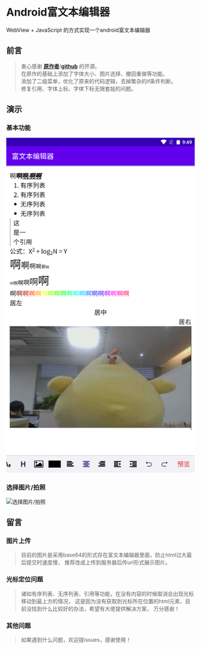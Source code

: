 # Android富文本编辑器 #
WebView + JavaScript 的方式实现一个android富文本编辑器

## 前言 ##
>衷心感谢 [**原作者**][author]/[**github**][github] 的开源。  
在原作的基础上添加了字体大小、图片选择、撤回重做等功能。  
添加了二级菜单，优化了原来的代码逻辑，去掉繁杂的if条件判断。  
修复引用、字体上标、字体下标无限套娃的问题。

## 演示 ##
### 基本功能 ###
![基本功能](demo/2_base_demo.png)

### 选择图片/拍照 ###
![选择图片/拍照](demo/3_upload_image.gif)


## 留言 ##
### 图片上传 ###
>目前的图片是采用base64的形式存在富文本编辑器里面，防止html过大最后提交时速度慢，
推荐改成上传到服务器后传url形式展示图片。

### 光标定位问题 ###
>诸如有序列表、无序列表、引用等功能，在没有内容的时候取消会出现光标移动到最上方的情况，
这是因为没有获取到光标所在位置的html元素，目前没找到什么比较好的办法，希望有大佬提供解决方案，
万分感谢！

### 其他问题 ###
>如果遇到什么问题，欢迎提issues，感谢使用！

[author]: https://www.jianshu.com/p/9c2c1416d894
[github]: https://github.com/ZQ330093887/RichEditotAndroid